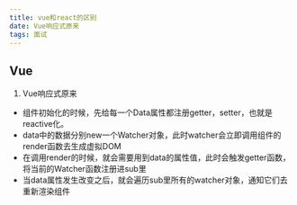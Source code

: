```yaml
---
title: vue和react的区别
date: Vue响应式原来
tags: 面试
---
```



## Vue

1. Vue响应式原来

- 组件初始化的时候，先给每一个Data属性都注册getter，setter，也就是reactive化。
- data中的数据分别new一个Watcher对象，此时watcher会立即调用组件的render函数去生成虚拟DOM
- 在调用render的时候，就会需要用到data的属性值，此时会触发getter函数，将当前的Watcher函数注册进sub里
- 当data属性发生改变之后，就会遍历sub里所有的watcher对象，通知它们去重新渲染组件